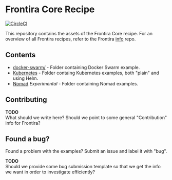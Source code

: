 # Frontira Core Recipe

[![CircleCI](https://circleci.com/gh/qlik-ea/core.svg?style=shield&circle-token=2750d5c49c0348549db4f4518aa2e85da2822452)](https://circleci.com/gh/qlik-ea/core)

This repository contains the assets of the Frontira Core recipe. For an overview of all Frontira recipes, refer to the Frontira [info](https://github.com/qlik-ea/info) repo.

## Contents

- [docker-swarm/](./docker-swarm/) - Folder containing Docker Swarm example.
- [Kubernetes](./kubernetes/) - Folder containg Kubernetes examples, both "plain" and using Helm.
- [Nomad](./nomad/) *Experimental* - Folder containing Nomad examples.

## Contributing

**TODO**  
What should we write here? Should we point to some general "Contribution" info for Frontira?

## Found a bug?

Found a problem with the examples? Submit an issue and label it with "bug".

**TODO**  
Should we provide some bug submission template so that we get the info we want in order to investigate efficiently?
